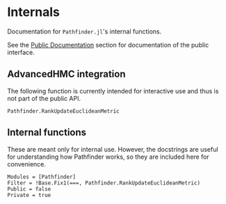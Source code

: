 # Internals

Documentation for `Pathfinder.jl`'s internal functions.

See the [Public Documentation](@ref) section for documentation of the public interface.

## AdvancedHMC integration

The following function is currently intended for interactive use and thus is not part of the public API.

```@docs
Pathfinder.RankUpdateEuclideanMetric
```

## Internal functions

These are meant only for internal use.
However, the docstrings are useful for understanding how Pathfinder works, so they are included here for convenience.

```@autodocs
Modules = [Pathfinder]
Filter = !Base.Fix1(===, Pathfinder.RankUpdateEuclideanMetric)
Public = false
Private = true
```
